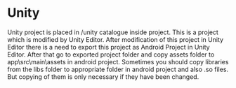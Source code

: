 Unity
=====
Unity project is placed in /unity catalogue inside project. This is a project which is modified by Unity Editor. After modification of this project in Unity Editor there is a need to export this project as Android Project in Unity Editor. After that go to exported project folder and copy assets folder to app\src\main\assets in android project. Sometimes you should copy libraries from the libs folder to appropriate folder in android project and also .so files. But copying of them is only necessary if they have been changed.
